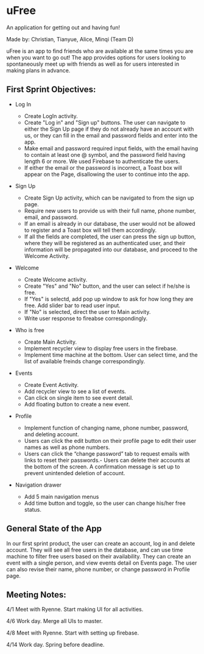 # uFree

An application for getting out and having fun!

Made by: Christian, Tianyue, Alice, Minqi (Team D)

uFree is an app to find friends who are available at the same times you are when you want to go out! The app provides options for users looking to spontaneously meet up with friends as well as for users interested in making plans in advance.

## First Sprint Objectives:
- Log In 
  - Create LogIn activity.
  - Create "Log in" and "Sign up" buttons. The user can navigate to either the Sign Up page if they do not already have an account with us, or they can fill in the email and password fields and enter into the app.
  - Make email and password required input fields, with the email having to contain at least one @ symbol, and the password field having length 6 or more. We used Firebase to authenticate the users.
  - If either the email or the password is incorrect, a Toast box will appear on the Page, disallowing the user to continue into the app.

- Sign Up
  - Create Sign Up activity, which can be navigated to from the sign up page.
  - Require new users to provide us with their full name, phone number, email, and password.
  - If an email is  already in our database, the user would not be allowed to register and a Toast box will tell them accordingly.
  - If all the fields are completed, the user can press the sign up button, where they will be registered as an authenticated user, and their information will be propagated into our database, and proceed to the Welcome Activity.

- Welcome
  - Create Welcome activity.
  - Create "Yes" and "No" button, and the user can select if he/she is free.
  - If "Yes" is selectd, add pop up window to ask for how long they are free. Add slider bar to read user input.
  - If "No" is selected, direct the user to Main activity.
  - Write user response to fireabse correspondingly.

- Who is free
  - Create Main Activity.
  - Implement recycler view to display free users in the firebase.
  - Implement time machine at the bottom. User can select time, and the list of available freinds change correspondingly.

- Events
  - Create Event Activity.
  - Add recycler view to see a list of events.
  - Can click on single item to see event detail.
  - Add floating button to create a new event.

- Profile
  - Implement function of changing name, phone number, password, and deleting account.
  - Users can click the edit button on their profile page to edit their user names as well as phone numbers. 
  - Users can click the “change password” tab to request emails with links to reset their passwords.- Users can delete their accounts at the bottom of the screen. A confirmation message is set up to prevent unintended deletion of account.

- Navigation drawer
  - Add 5 main navigation menus 
  - Add time button and toggle, so the user can change his/her free status.

 
 ## General State of the App
 In our first sprint product, the user can create an account, log in and delete account. They will see all free users in the database, and can use time machine to filter free users based on their availability. They can create an event with a single person, and view events detail on Events page. The user can also revise their name, phone number, or change password in Profile page.

 
 ## Meeting Notes:
 
 4/1 Meet with Ryenne. Start making UI for all activities.

 4/6 Work day. Merge all UIs to master.
  
 4/8 Meet with Ryenne. Start with setting up firebase.
 
 4/14 Work day. Spring before deadline.
